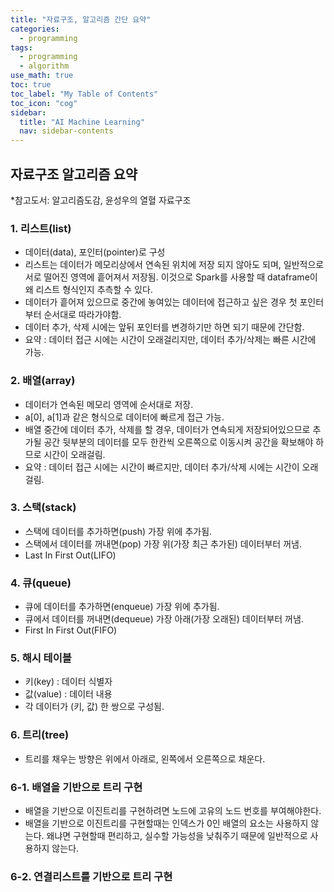 ```yaml
---
title: "자료구조, 알고리즘 간단 요약" 
categories:
  - programming
tags:
  - programming
  - algorithm
use_math: true
toc: true
toc_label: "My Table of Contents"
toc_icon: "cog"
sidebar:
  title: "AI Machine Learning"
  nav: sidebar-contents
---
```


## 자료구조 알고리즘 요약

*참고도서: 알고리즘도감, 윤성우의 열혈 자료구조

### 1. 리스트(list)

* 데이터(data), 포인터(pointer)로 구성
* 리스트는 데이터가 메모리상에서 연속된 위치에 저장 되지 않아도 되며, 일반적으로 서로 떨어진 영역에 흩어져서 저장됨. 
이것으로 Spark를 사용할 때 dataframe이 왜 리스트 형식인지 추측할 수 있다. 
* 데이터가 흩어져 있으므로 중간에 놓여있는 데이터에 접근하고 싶은 경우 첫 포인터부터 순서대로 따라가야함.
* 데이터 추가, 삭제 시에는 앞뒤 포인터를 변경하기만 하면 되기 때문에 간단함.
* 요약 : 데이터 접근 시에는 시간이 오래걸리지만, 데이터 추가/삭제는 빠른 시간에 가능.

### 2. 배열(array)

* 데이터가 연속된 메모리 영역에 순서대로 저장.
* a[0], a[1]과 같은 형식으로 데이터에 빠르게 접근 가능.
* 배열 중간에 데이터 추가, 삭제를 할 경우, 데이터가 연속되게 저장되어있으므로 추가될 공간 뒷부분의 데이터를 모두 한칸씩 오른쪽으로 이동시켜 공간을 확보해야 하므로 시간이 오래걸림.
* 요약 : 데이터 접근 시에는 시간이 빠르지만, 데이터 추가/삭제 시에는 시간이 오래걸림.

### 3. 스택(stack)

* 스택에 데이터를 추가하면(push) 가장 위에 추가됨.
* 스택에서 데이터를 꺼내면(pop) 가장 위(가장 최근 추가된) 데이터부터 꺼냄.
* Last In First Out(LIFO)

### 4. 큐(queue)

* 큐에 데이터를 추가하면(enqueue) 가장 위에 추가됨.
* 큐에서 데이터를 꺼내면(dequeue) 가장 아래(가장 오래된) 데이터부터 꺼냄.
* First In First Out(FIFO)

### 5. 해시 테이블

* 키(key) : 데이터 식별자
* 값(value) : 데이터 내용
* 각 데이터가 (키, 값) 한 쌍으로 구성됨.  

### 6. 트리(tree)

* 트리를 채우는 방향은 위에서 아래로, 왼쪽에서 오른쪽으로 채운다.

### 6-1. 배열을 기반으로 트리 구현
* 배열을 기반으로 이진트리를 구현하려면 노드에 고유의 노드 번호를 부여해야한다. 
* 배열을 기반으로 이진트리를 구현할때는 인덱스가 0인 배열의 요소는 사용하지 않는다. 왜냐면 구현할때 편리하고, 
실수할 가능성을 낮춰주기 때문에 일반적으로 사용하지 않는다. 

### 6-2. 연결리스트를 기반으로 트리 구현
